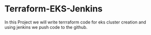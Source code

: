 # Terraform-EKS-Jenkins

In this Project we will write terrraform code for eks cluster creation and using jenkins we push code to the github.
